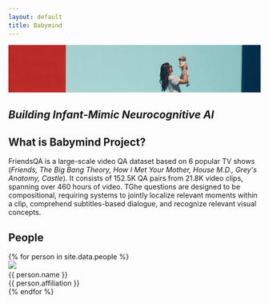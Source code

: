 ```yaml
---
layout: default
title: Babymind
---
```


<link rel="stylesheet" href="/assets/css/member.css">
<link rel="stylesheet" href="/assets/css/index.css">
<script type="text/javascript" src="/assets/js/index.js"></script>

<div class="bk-container">
  <img class="bk-img" src="/assets/images/main.png">
  <h2 class="bk-header">
    <i> Building Infant-Mimic Neurocognitive AI </i>
  </h2>
</div>

<!--<div class="update content-container">
  <h1 class = "content-title">
    Updates
  </h1>
  {% for news in site.data.updates %}
  <p class="content-item news news-{{ forloop.index0 }}">
    <span id="date">{{ news.date }}</span>
    {{ news.content }}
  </p>
  {% endfor %}
  <p class="content-item showMore">
    <span id="more" onclick="showMore()">More</span>
<span id="noMoreContext" style="display:none;color: #cccccc;"><br>No more news available.</span>
  </p>
</div>-->

<div class="about content-container">
  <h2 class = "content-title">
    What is Babymind Project?
  </h2>
  <p class="content-item">
   FriendsQA is a large-scale video QA dataset based on 6 popular TV shows (<i>Friends, The Big Bang Theory, How I Met Your Mother, House M.D., Grey's Anatomy, Castle</i>). It consists of 152.5K QA pairs from 21.8K video clips, spanning over 460 hours of video. TGhe questions are designed to be compositional, requiring systems to jointly localize relevant moments within a clip, comprehend subtitles-based dialogue, and recognize relevant visual concepts.
  </p>
</div>

<div class="people content-container">
  <h2 class = "content-title">
    People
  </h2>
  <div class="content-item">
    {% for person in site.data.people %}
      <div class="member">
        <div class="member-profile">
          <img class="member-profile" src="{{person.src}}">
        </div>
        <div class="member-info member-name">
          {{ person.name }}
        </div>
        <div class="member-info member-position">
          {{ person.affiliation }}
        </div>
      </div>
    {% endfor %}
  </div>
</div>
